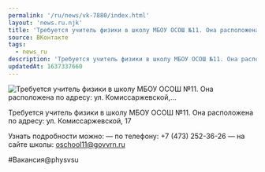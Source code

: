 ```yaml
---
permalink: '/ru/news/vk-7880/index.html'
layout: 'news.ru.njk'
title: 'Требуется учитель физики в школу МБОУ ОСОШ №11. Она расположена по адресу: ул. Комиссаржевской,…'
source: ВКонтакте
tags:
  - news_ru
description: 'Требуется учитель физики в школу МБОУ ОСОШ №11. Она расположена по адресу: ул. Комиссаржевской,…'
updatedAt: 1637337660
---
```

![Требуется учитель физики в школу МБОУ ОСОШ №11. Она расположена по адресу: ул. Комиссаржевской,…](https://sun9-41.userapi.com/sun9-78/impg/8q7Q_PVPIWh1QkyQpvYQHNeMM8bUnirsKUSNkw/WOLfKl0oiHM.jpg?size=1280x728&quality=96&sign=7901b8aafa3a39e163b89b07b2f129a1&c_uniq_tag=C9Q0c68GaTPqd5iHitl4I4RwEBOxloSds1wz7tkxwuw&type=album)

Требуется учитель физики в школу МБОУ ОСОШ №11. Она расположена по адресу: ул. Комиссаржевской, 17

Узнать подробности можно:
— по телефону: +7 (473) 252-36-26
— на сайте школы: oschool11@govvrn.ru

#Вакансия@physvsu
